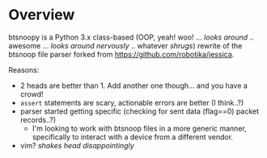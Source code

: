 
# Overview

btsnoopy is a Python 3.x class-based (OOP, yeah! woo! ... *looks around* .. awesome ... *looks around nervously* .. whatever *shrugs*) rewrite of the btsnoop file parser forked from https://github.com/robotika/jessica.

Reasons:

* 2 heads are better than 1. Add another one though... and you have a crowd!
* `assert` statements are scary, actionable errors are better (I think..?)
* parser started getting specific (checking for sent data (flag==0) packet records..?)
  * I'm looking to work with btsnoop files in a more generic manner, specifically to interact with a device from a different vendor.
* vim? *shakes head disappointingly*
